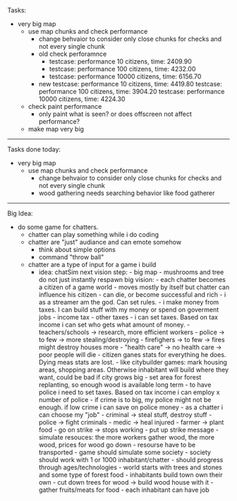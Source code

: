 Tasks:

- very big map
    - use map chunks and check performance
        - change behvaior to consider only close chunks for checks and not every single chunk
        - old check perforamnce
            - testcase: performance 10 citizens,    time: 2409.90
            - testcase: performance 100 citizens,   time: 4232.00
            - testcase: performance 10000 citizens, time: 6156.70
        - new
            testcase: performance 10 citizens,      time: 4419.80
            testcase: performance 100 citizens,     time: 3904.20
            testcase: performance 10000 citizens,   time: 4224.30
    - check paint performance
        - only paint what is seen? or does offscreen not affect performance?
    - make map very big

---------------------------------------------------
Tasks done today:
- very big map
    - use map chunks and check performance
        - change behvaior to consider only close chunks for checks and not every single chunk
        - wood gathering needs searching behavior like food gatherer


--------------------------------------------------
Big Idea:
- do some game for chatters.
    - chatter can play something while i do coding
    - chatter are "just" audiance and can emote somehow
        - think about simple options
        - command "throw ball"
    - chatter are a type of input for a game i build
        - idea: chatSim
            next vision step:
                - big map
                - mushrooms and tree do not just instantly respawn
            big vision:
                - each chatter becomes a citizen of a game world
                    - moves mostly by itself but chatter can influence his citizen
                    - can die, or become successful and rich
                - i as a streamer am the god. Can set rules. 
                    - i make money from taxes. I can build stuff with my money or spend on goverment jobs
                        - income tax
                        - other taxes
                    - i can set taxes. Based on tax income i can set who gets what amount of money.
                        - teachers/schools -> research, more efficient workers
                        - police  -> to few -> more stealing/destroying
                        - firefighers -> to few -> fires might destroy houses more
                        - "health care" -> no health care -> poor people will die
                                - citizen ganes stats for everything he does. Dying meas stats are lost. 
                    - like citybuilder games: mark housing areas, shopping areas. Otherwise inhabitant will build where they want, could be bad if city grows big
                    - set area for forest replanting, so enough wood is available long term
                    - to have police i need to set taxes. Based on tax income i can employ x number of police
                        - if crime is to big, my police might not be enough. if low crime i can save on police money
                - as a chatter i can choose my "job"
                    - criminal -> steal stuff, destroy stuff
                    - police -> fight criminals
                    - medic -> heal injured
                    - farmer -> plant food
                    - go on strike -> stops working
                        - put up strike message
                - simulate resouces: the more workers gather wood, the more wood, prices for wood go down
                    - resourse have to be transported
                - game should simulate some society
                - society should work with 1 or 1000 inhabitant/chatter
                - should progress through ages/technologies
                - world starts with trees and stones and some type of forest food
                - inhabitants build town own their own
                    - cut down trees for wood -> build wood house with it
                    - gather fruits/meats for food
                    - each inhabitant can have job


